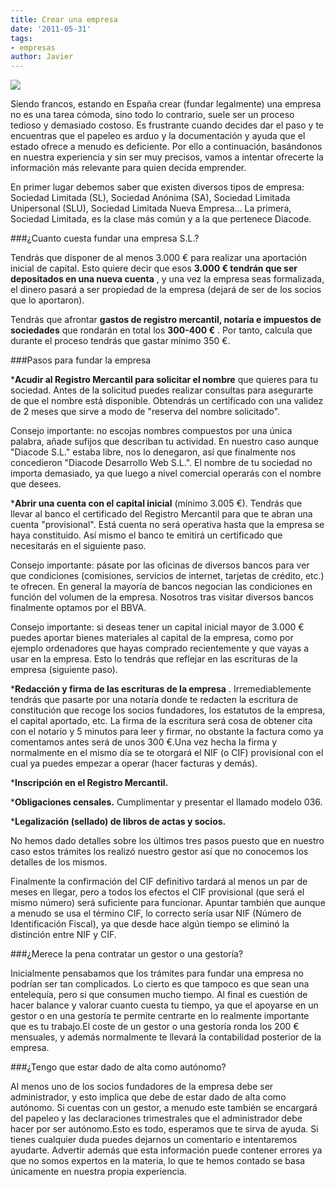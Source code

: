 ```yaml
---
title: Crear una empresa
date: '2011-05-31'
tags:
- empresas
author: Javier
---
```


![](https://diacode-blog.s3-eu-west-1.amazonaws.com/2011/05/4735584562_1fd0bb4ace_o.jpeg)

Siendo francos, estando en España crear (fundar legalmente) una empresa no es una tarea cómoda, sino todo lo contrario, suele ser un proceso tedioso y demasiado costoso. Es frustrante cuando decides dar el paso y te encuentras que el papeleo es arduo y la documentación y ayuda que el estado ofrece a menudo es deficiente. Por ello a continuación, basándonos en nuestra experiencia y sin ser muy precisos, vamos a intentar ofrecerte la información más relevante para quien decida emprender.

En primer lugar debemos saber que existen diversos tipos de empresa: 
Sociedad Limitada (SL), Sociedad Anónima (SA), Sociedad Limitada Unipersonal (SLU), Sociedad Limitada Nueva Empresa... La primera, Sociedad Limitada, es la clase más común y a la que pertenece Diacode.

###¿Cuanto cuesta fundar una empresa S.L.?


Tendrás que disponer de al menos 3.000 € para realizar una aportación inicial de capital. Esto quiere decir que esos 
**3.000 € tendrán que ser depositados en una nueva cuenta**
, y una vez la empresa seas formalizada, el dinero pasará a ser propiedad de la empresa (dejará de ser de los socios que lo aportaron).

Tendrás que afrontar 
**gastos de registro mercantil, notaría e impuestos de sociedades**
 que rondarán en total los 
**300-400 €**
. Por tanto, calcula que durante el proceso tendrás que gastar mínimo 350 €.

###Pasos para fundar la empresa



***Acudir al Registro Mercantil para solicitar el nombre**
 que quieres para tu sociedad. Antes de la solicitud puedes realizar consultas para asegurarte de que el nombre está disponible. Obtendrás un certificado con una validez de 2 meses que sirve a modo de "reserva del nombre solicitado".
		
Consejo importante: no escojas nombres compuestos por una única palabra, añade sufijos que describan tu actividad. En nuestro caso aunque "Diacode S.L." estaba libre, nos lo denegaron, así que finalmente nos concedieron "Diacode Desarrollo Web S.L.". El nombre de tu sociedad no importa demasiado, ya que luego a nivel comercial operarás con el nombre que desees.

	
***Abrir una cuenta con el capital inicial**
 (mínimo 3.005 €). Tendrás que llevar al banco el certificado del Registro Mercantil para que te abran una cuenta "provisional". Está cuenta no será operativa hasta que la empresa se haya constituido. Así mismo el banco te emitirá un certificado que necesitarás en el siguiente paso.
		
Consejo importante: pásate por las oficinas de diversos bancos para ver que condiciones (comisiones, servicios de internet, tarjetas de crédito, etc.) te ofrecen. En general la mayoría de bancos negocian las condiciones en función del volumen de la empresa. Nosotros tras visitar diversos bancos finalmente optamos por el BBVA.
		
Consejo importante: si deseas tener un capital inicial mayor de 3.000 € puedes aportar bienes materiales al capital de la empresa, como por ejemplo ordenadores que hayas comprado recientemente y que vayas a usar en la empresa. Esto lo tendrás que reflejar en las escrituras de la empresa (siguiente paso).

	
***Redacción y firma de las escrituras de la empresa**
. Irremediablemente tendrás que pasarte por una notaría donde te redacten la 
escritura de constitución que recoge los socios fundadores, los estatutos de la empresa, el capital aportado, etc. La firma de la escritura será cosa de obtener cita con el notario y 5 minutos para leer y firmar, no obstante la factura como ya comentamos antes será de unos 300 €.Una vez hecha la firma y normalmente en el mismo día se te otorgará el NIF (o CIF) provisional con el cual ya puedes empezar a operar (hacer facturas y demás).

	
***Inscripción en el Registro Mercantil.**
	
	
***Obligaciones censales.**
 Cumplimentar y presentar el llamado 
modelo 036.
	
	
***Legalización (sellado) de libros de actas y socios.**


No hemos dado detalles sobre los últimos tres pasos puesto que en nuestro caso estos trámites los realizó nuestro gestor así que no conocemos los detalles de los mismos.


Finalmente la confirmación del CIF definitivo tardará al menos un par de meses en llegar, pero a todos los efectos el CIF provisional (que será el mismo número) será suficiente para funcionar. Apuntar también que aunque a menudo se usa el término CIF, lo correcto sería usar NIF (Número de Identificación Fiscal), ya que desde hace algún tiempo se eliminó la distinción entre NIF y CIF.


###¿Merece la pena contratar un gestor o una gestoría?


Inicialmente pensabamos que los trámites para fundar una empresa 
no podrían ser tan complicados. Lo cierto es que tampoco es que sean una entelequía, pero si que consumen mucho tiempo. Al final es cuestión de hacer balance y valorar cuanto cuesta tu tiempo, ya que el apoyarse en un gestor o en una gestoría te permite centrarte en lo realmente importante que es tu trabajo.El coste de un gestor o una gestoría ronda los 200 € mensuales, y además normalmente te llevará la contabilidad posterior de la empresa.


###¿Tengo que estar dado de alta como autónomo?


Al menos uno de los socios fundadores de la empresa debe ser 
administrador, y esto implica que debe de estar dado de alta como autónomo. Si cuentas con un gestor, a menudo este también se encargará del papeleo y las declaraciones trimestrales que el administrador debe hacer por ser autónomo.Esto es todo, esperamos que te sirva de ayuda. Si tienes cualquier duda puedes dejarnos un comentario e intentaremos ayudarte. Advertir además que esta información puede contener errores ya que no somos expertos en la materia, lo que te hemos contado se basa únicamente en nuestra propia experiencia.
